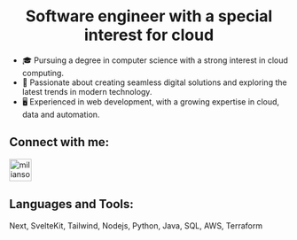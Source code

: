 <h1 align="center">Software engineer with a special interest for cloud</h1>

- 🎓 Pursuing a degree in computer science with a strong interest in cloud computing.
- 🚀 Passionate about creating seamless digital solutions and exploring the latest trends in modern technology.
- 🖥️ Experienced in web development, with a growing expertise in cloud, data and automation.

<h2 align="left">Connect with me:</h2>
<p align="left">
<a href="https://www.linkedin.com/in/miliansolberg/" target="blank"><img align="center" src="https://upload.wikimedia.org/wikipedia/commons/thumb/c/ca/LinkedIn_logo_initials.png/640px-LinkedIn_logo_initials.png" alt="miliansolberg" height="40" width="40" /></a>
</p>

<h2 align="left">Languages and Tools:</h2>
Next, SvelteKit, Tailwind, Nodejs, Python, Java, SQL, AWS, Terraform
